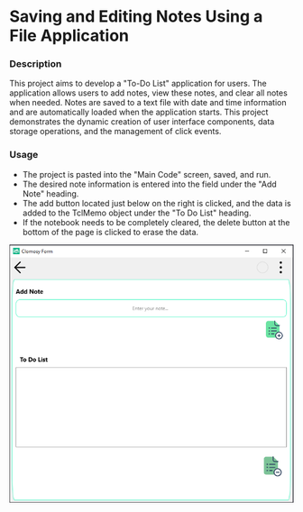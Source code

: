 # Saving and Editing Notes Using a File Application

### Description
This project aims to develop a "To-Do List" application for users. The application allows users to add notes, view these notes, and clear all notes when needed. Notes are saved to a text file with date and time information and are automatically loaded when the application starts. This project demonstrates the dynamic creation of user interface components, data storage operations, and the management of click events.

### Usage
* The project is pasted into the "Main Code" screen, saved, and run.
* The desired note information is entered into the field under the "Add Note" heading.
* The add button located just below on the right is clicked, and the data is added to the TclMemo object under the "To Do List" heading.
* If the notebook needs to be completely cleared, the delete button at the bottom of the page is clicked to erase the data.

![Saving And Editing Notes Using A File Application](SavingAndEditingNotesUsingAFileApplication.png)